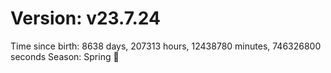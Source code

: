 # Version: v23.7.24
Time since birth: 8638 days, 207313 hours, 12438780 minutes, 746326800 seconds
Season: Spring 🌸
